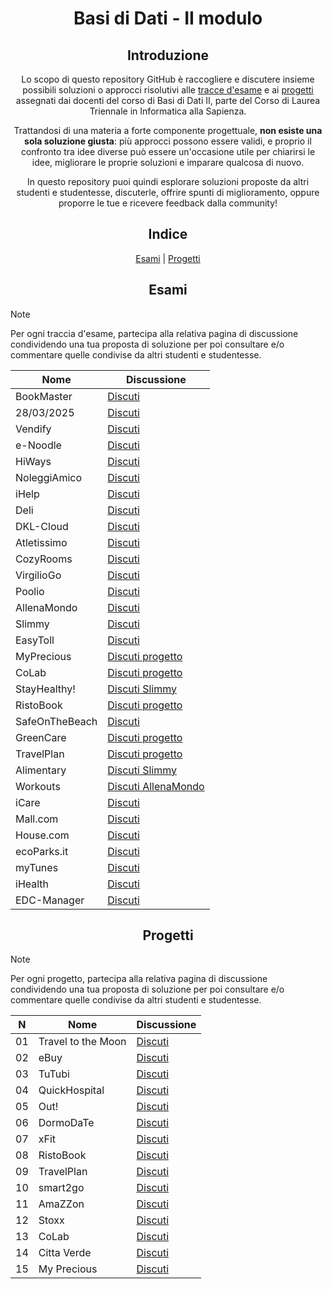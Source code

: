 <p align="center">
  <h1 align="center">Basi di Dati - II modulo</h1>
</p>
<div align="center">

## Introduzione
Lo scopo di questo repository GitHub è raccogliere e discutere insieme possibili soluzioni o approcci risolutivi alle [tracce d'esame](https://github.com/sapienzastudentsnetwork/basi-di-dati-2/discussions/categories/esami) e ai [progetti](https://github.com/sapienzastudentsnetwork/basi-di-dati-2/discussions/categories/progetti) assegnati dai docenti del corso di Basi di Dati II, parte del Corso di Laurea Triennale in Informatica alla Sapienza.

Trattandosi di una materia a forte componente progettuale, **non esiste una sola soluzione giusta**: più approcci possono essere validi, e proprio il confronto tra idee diverse può essere un'occasione utile per chiarirsi le idee, migliorare le proprie soluzioni e imparare qualcosa di nuovo.

In questo repository puoi quindi esplorare soluzioni proposte da altri studenti e studentesse, discuterle, offrire spunti di miglioramento, oppure proporre le tue e ricevere feedback dalla community!

## Indice

[Esami](#esami) | [Progetti](#progetti)

## Esami
</div>

> [!NOTE]
> Per ogni traccia d'esame, partecipa alla relativa pagina di discussione condividendo una tua proposta di soluzione per poi consultare e/o commentare quelle condivise da altri studenti e studentesse.

<div align="center">

| Nome | Discussione |
|------|-------|
| BookMaster | [Discuti](https://github.com/sapienzastudentsnetwork/basi-di-dati-2/discussions/67) |
| 28/03/2025 | [Discuti](https://github.com/sapienzastudentsnetwork/basi-di-dati-2/discussions/66) |
| Vendify | [Discuti](https://github.com/sapienzastudentsnetwork/basi-di-dati-2/discussions/65) |
| e-Noodle | [Discuti](https://github.com/sapienzastudentsnetwork/basi-di-dati-2/discussions/56) |
| HiWays | [Discuti](https://github.com/sapienzastudentsnetwork/basi-di-dati-2/discussions/55) |
| NoleggiAmico | [Discuti](https://github.com/sapienzastudentsnetwork/basi-di-dati-2/discussions/54) |
| iHelp | [Discuti](https://github.com/sapienzastudentsnetwork/basi-di-dati-2/discussions/53) |
| Deli | [Discuti](https://github.com/sapienzastudentsnetwork/basi-di-dati-2/discussions/51) |
| DKL-Cloud | [Discuti](https://github.com/sapienzastudentsnetwork/basi-di-dati-2/discussions/50) |
| Atletissimo | [Discuti](https://github.com/sapienzastudentsnetwork/basi-di-dati-2/discussions/49) |
| CozyRooms | [Discuti](https://github.com/sapienzastudentsnetwork/basi-di-dati-2/discussions/47) |
| VirgilioGo | [Discuti](https://github.com/sapienzastudentsnetwork/basi-di-dati-2/discussions/44) |
| Poolio | [Discuti](https://github.com/sapienzastudentsnetwork/basi-di-dati-2/discussions/43) |
| AllenaMondo | [Discuti](https://github.com/sapienzastudentsnetwork/basi-di-dati-2/discussions/34) |
| Slimmy | [Discuti](https://github.com/sapienzastudentsnetwork/basi-di-dati-2/discussions/33) |
| EasyToll | [Discuti](https://github.com/sapienzastudentsnetwork/basi-di-dati-2/discussions/42) |
| MyPrecious | [Discuti progetto](https://github.com/sapienzastudentsnetwork/basi-di-dati-2/discussions/32) |
| CoLab | [Discuti progetto](https://github.com/sapienzastudentsnetwork/basi-di-dati-2/discussions/31) |
| StayHealthy! | [Discuti Slimmy](https://github.com/sapienzastudentsnetwork/basi-di-dati-2/discussions/33) |
| RistoBook | [Discuti progetto](https://github.com/sapienzastudentsnetwork/basi-di-dati-2/discussions/46) |
| SafeOnTheBeach | [Discuti](https://github.com/sapienzastudentsnetwork/basi-di-dati-2/discussions/45) |
| GreenCare | [Discuti progetto](https://github.com/sapienzastudentsnetwork/basi-di-dati-2/discussions/27) |
| TravelPlan | [Discuti progetto](https://github.com/sapienzastudentsnetwork/basi-di-dati-2/discussions/30) |
| Alimentary | [Discuti Slimmy](https://github.com/sapienzastudentsnetwork/basi-di-dati-2/discussions/33) |
| Workouts | [Discuti AllenaMondo](https://github.com/sapienzastudentsnetwork/basi-di-dati-2/discussions/34) |
| iCare | [Discuti](https://github.com/sapienzastudentsnetwork/basi-di-dati-2/discussions/41) |
| Mall.com | [Discuti](https://github.com/sapienzastudentsnetwork/basi-di-dati-2/discussions/40) |
| House.com | [Discuti](https://github.com/sapienzastudentsnetwork/basi-di-dati-2/discussions/39) |
| ecoParks.it | [Discuti](https://github.com/sapienzastudentsnetwork/basi-di-dati-2/discussions/38) |
| myTunes | [Discuti](https://github.com/sapienzastudentsnetwork/basi-di-dati-2/discussions/37) |
| iHealth | [Discuti](https://github.com/sapienzastudentsnetwork/basi-di-dati-2/discussions/36) |
| EDC-Manager | [Discuti](https://github.com/sapienzastudentsnetwork/basi-di-dati-2/discussions/35) |

## Progetti
</div>

> [!NOTE]
> Per ogni progetto, partecipa alla relativa pagina di discussione condividendo una tua proposta di soluzione per poi consultare e/o commentare quelle condivise da altri studenti e studentesse.

<div align="center">

| N | Nome | Discussione |
|------|------|-------|
| 01 | Travel to the Moon | [Discuti](https://github.com/sapienzastudentsnetwork/basi-di-dati-2/discussions/57) |
| 02 | eBuy | [Discuti](https://github.com/sapienzastudentsnetwork/basi-di-dati-2/discussions/58) |
| 03 | TuTubi | [Discuti](https://github.com/sapienzastudentsnetwork/basi-di-dati-2/discussions/59) |
| 04 | QuickHospital | [Discuti](https://github.com/sapienzastudentsnetwork/basi-di-dati-2/discussions/60) |
| 05 | Out! | [Discuti](https://github.com/sapienzastudentsnetwork/basi-di-dati-2/discussions/61) |
| 06 | DormoDaTe | [Discuti](https://github.com/sapienzastudentsnetwork/basi-di-dati-2/discussions/62) |
| 07 | xFit | [Discuti](https://github.com/sapienzastudentsnetwork/basi-di-dati-2/discussions/63) |
| 08 | RistoBook | [Discuti](https://github.com/sapienzastudentsnetwork/basi-di-dati-2/discussions/46) |
| 09 | TravelPlan | [Discuti](https://github.com/sapienzastudentsnetwork/basi-di-dati-2/discussions/30) |
| 10 | smart2go | [Discuti](https://github.com/sapienzastudentsnetwork/basi-di-dati-2/discussions/28) |
| 11 | AmaZZon | [Discuti](https://github.com/sapienzastudentsnetwork/basi-di-dati-2/discussions/64) |
| 12 | Stoxx | [Discuti](https://github.com/sapienzastudentsnetwork/basi-di-dati-2/discussions/29) |
| 13 | CoLab | [Discuti](https://github.com/sapienzastudentsnetwork/basi-di-dati-2/discussions/31) |
| 14 | Citta Verde | [Discuti](https://github.com/sapienzastudentsnetwork/basi-di-dati-2/discussions/27) |
| 15 | My Precious | [Discuti](https://github.com/sapienzastudentsnetwork/basi-di-dati-2/discussions/32) |

</div>
